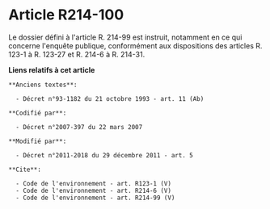 # Article R214-100

Le dossier défini à l'article R. 214-99 est instruit, notamment en ce qui concerne l'enquête publique, conformément aux
dispositions des articles R. 123-1 à R. 123-27 et R. 214-6 à R. 214-31.

**Liens relatifs à cet article**

	**Anciens textes**:

	  - Décret n°93-1182 du 21 octobre 1993 - art. 11 (Ab)

	**Codifié par**:

	  - Décret n°2007-397 du 22 mars 2007

	**Modifié par**:

	  - Décret n°2011-2018 du 29 décembre 2011 - art. 5

	**Cite**:

	  - Code de l'environnement - art. R123-1 (V)
	  - Code de l'environnement - art. R214-6 (V)
	  - Code de l'environnement - art. R214-99 (V)
